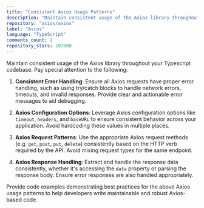 ```yaml
---
title: "Consistent Axios Usage Patterns"
description: "Maintain consistent usage of the Axios library throughout your Typescript codebase. Pay special attention to consistent error handling, Axios configuration options, Axios request patterns, and Axios response handling."
repository: "axios/axios"
label: "Axios"
language: "TypeScript"
comments_count: 2
repository_stars: 107000
---
```


Maintain consistent usage of the Axios library throughout your Typescript codebase. Pay special attention to the following:

1. **Consistent Error Handling**: Ensure all Axios requests have proper error handling, such as using try/catch blocks to handle network errors, timeouts, and invalid responses. Provide clear and actionable error messages to aid debugging.

2. **Axios Configuration Options**: Leverage Axios configuration options like `timeout`, `headers`, and `baseURL` to ensure consistent behavior across your application. Avoid hardcoding these values in multiple places.

3. **Axios Request Patterns**: Use the appropriate Axios request methods (e.g. `get`, `post`, `put`, `delete`) consistently based on the HTTP verb required by the API. Avoid mixing request types for the same endpoint.

4. **Axios Response Handling**: Extract and handle the response data consistently, whether it's accessing the `data` property or parsing the response body. Ensure error responses are also handled appropriately.

Provide code examples demonstrating best practices for the above Axios usage patterns to help developers write maintainable and robust Axios-based code.